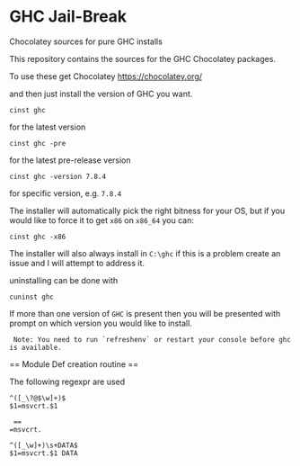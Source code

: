 # GHC Jail-Break
Chocolatey sources for pure GHC installs

This repository contains the sources for the GHC Chocolatey packages.

To use these get Chocolatey https://chocolatey.org/

and then just install the version of GHC you want.

    cinst ghc

for the latest version

    cinst ghc -pre

for the latest pre-release version

    cinst ghc -version 7.8.4

for  specific version, e.g. `7.8.4`

The installer will automatically pick the right bitness for your OS, but if you would
like to force it to get `x86` on `x86_64` you can:

    cinst ghc -x86

The installer will also always install in `C:\ghc` if this is a problem create an issue and I will
attempt to address it.

uninstalling can be done with

    cuninst ghc

If more than one version of `GHC` is present then you will be presented with prompt on which version you
would like to install.

     Note: You need to run `refreshenv` or restart your console before ghc is available.


== Module Def creation routine ==

The following regexpr are used

```
^([_\?@$\w]+)$
$1=msvcrt.$1

 ==
=msvcrt.

^([_\w]+)\s+DATA$
$1=msvcrt.$1 DATA
```
